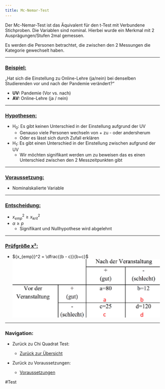 ```yaml
---
title: Mc-Nemar-Test
---
```



Der Mc-Nemar-Test ist das Äquivalent für den t-Test mit Verbundene Stichproben. Die Variablen sind nominal. Hierbei wurde ein Merkmal mit 2 Ausprägungen/Stufen 2mal gemessen.

Es werden die Personen betrachtet, die zwischen den 2 Messungen die Kategorie gewechselt haben.

---

### <u>Beispiel:</u>

„Hat sich die Einstellung zu Online-Lehre (ja/nein) bei denselben Studierenden vor und nach der Pandemie verändert?“

* **UV:** Pandemie (Vor vs. nach)
* **AV:** Online-Lehre (ja / nein)

---

### <u>Hypothesen:</u>

* H<sub>0</sub>: Es gibt keinen Unterschied in der Einstellung aufgrund der UV
  * Genauso viele Personen wechseln von + zu - oder andersherum
  * Oder es lässt sich durch Zufall erklären
* H<sub>1</sub>: Es gibt einen Unterschied in der Einstellung zwischen aufgrund der UV
  * Wir möchten signifikant werden um zu beweisen das es einen Unterschied zwischen den 2 Messzeitpunkten gibt

---

### <u>Voraussetzung:</u>

* Nominalskalierte Variable

---

### <u>Entscheidung:</u>

* ${x_{emp}}^2 \ge {x_{krit}}^2$
* $\alpha \ge p$
  * Signifikant und Nullhypothese wird abgelehnt

---

### <u>Prüfgröße x²:</u>

* ${x_{emp}}^2 = \dfrac{(b - c)}{b+c}$
  ![311x123](/assets/mntest.png)

---

### Navigation:

* Zurück zu Chi Quadrat Test:
  
  * [Zurück zur Übersicht](/chi-quadrat-tests)
* Zurück zu Voraussetzungen:
  
  * [Voraussetzungen](/stichproben-und-messzeitpunkte-x2)

\#Test
